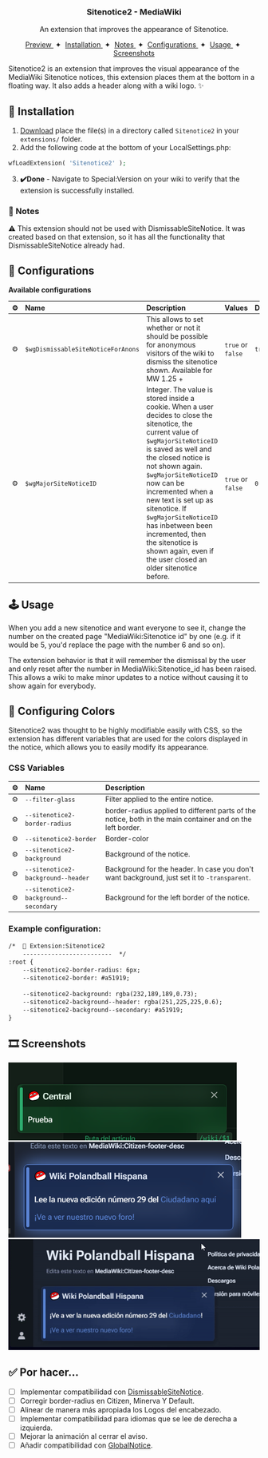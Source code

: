 <div align="center">
<h3>
Sitenotice2 - MediaWiki
</h3>
<p>An extension that improves the appearance of Sitenotice.</p>
</div>

<div align="center">
    <a href="https://central.staging.polandball.wiki/wiki/">
        Preview
    </a>
    <span>&nbsp;✦&nbsp;</span>
    <a href="#-installation">
        Installation
    </a>
    <span>&nbsp;✦&nbsp;</span>
    <a href="#-notes">
        Notes
    </a>
    <span>&nbsp;✦&nbsp;</span>
    <a href="#-configurations">
        Configurations
    </a>
    <span>&nbsp;✦&nbsp;</span>
    <a href="#%EF%B8%8F-usage">
        Usage
    </a>
    <span>&nbsp;✦&nbsp;</span>
    <a href="#%EF%B8%8F-screenshots">
        Screenshots
    </a>
</div>

<p></p>

<div align="left">
Sitenotice2 is an extension that improves the visual appearance of the MediaWiki Sitenotice notices, this extension places them at the bottom in a floating way. It also adds a header along with a wiki logo. ✨
</div>

## 🚀 Installation
1. [Download](https://github.com/DarkGames26/mediawiki-extensions-Sitenotice2/archive/refs/heads/main.zip) place the file(s) in a directory called `Sitenotice2` in your `extensions/` folder.
2. Add the following code at the bottom of your LocalSettings.php:
```php
wfLoadExtension( 'Sitenotice2' );
```
3. **✔️Done** - Navigate to Special:Version on your wiki to verify that the extension is successfully installed.

### 👀 Notes
⚠️ This extension should not be used with DismissableSiteNotice. It was created based on that extension, so it has all the functionality that DismissableSiteNotice already had.

## 🧞 Configurations
**Available configurations**

| ⚙️ | Name | Description | Values | Default
:--- | :--- | :--- | :--- | :---
| ⚙️ | `$wgDismissableSiteNoticeForAnons` | This allows to set whether or not it should be possible for anonymous visitors of the wiki to dismiss the sitenotice shown. Available for MW 1.25 + | `true` or `false` | `true`
| ⚙️ | `$wgMajorSiteNoticeID` | Integer. The value is stored inside a cookie. When a user decides to close the sitenotice, the current value of `$wgMajorSiteNoticeID` is saved as well and the closed notice is not shown again. `$wgMajorSiteNoticeID` now can be incremented when a new text is set up as sitenotice. If `$wgMajorSiteNoticeID` has inbetween been incremented, then the sitenotice is shown again, even if the user closed an older sitenotice before. | `true` or `false` | `0`

## 🕹️ Usage
When you add a new sitenotice and want everyone to see it, change the number on the created page "MediaWiki:Sitenotice id" by one (e.g. if it would be 5, you'd replace the page with the number 6 and so on).

The extension behavior is that it will remember the dismissal by the user and only reset after the number in MediaWiki:Sitenotice_id has been raised. This allows a wiki to make minor updates to a notice without causing it to show again for everybody.

## 🎨 Configuring Colors
Sitenotice2 was thought to be highly modifiable easily with CSS, so the extension has different variables that are used for the colors displayed in the notice, which allows you to easily modify its appearance.
### CSS Variables
| ⚙️ | Name | Description
:--- | :--- | :---
| ⚙️ | `--filter-glass` | Filter applied to the entire notice.
| ⚙️ | `--sitenotice2-border-radius` | border-radius applied to different parts of the notice, both in the main container and on the left border.
| ⚙️ | `--sitenotice2-border` | Border-color
| ⚙️ | `--sitenotice2-background` | Background of the notice.
| ⚙️ | `--sitenotice2-background--header` | Background for the header. In case you don't want background, just set it to `-transparent`.
| ⚙️ | `--sitenotice2-background--secondary` | Background for the left border of the notice.

### Example configuration:
```
/*  🎨 Extension:Sitenotice2 
    -------------------------  */
:root {
	--sitenotice2-border-radius: 6px;
	--sitenotice2-border: #a51919;

	--sitenotice2-background: rgba(232,189,189,0.73);
	--sitenotice2-background--header: rgba(251,225,225,0.6);
	--sitenotice2-background--secondary: #a51919;
}
```

## 🎞️ Screenshots
<img src="img/Sitenotice2_Screenshot.png" height="auto" width="auto" /> 
<img src="img/Sitenotice2_Screenshot_2.png" height="auto" width="auto" /> 
<img src="img/Sitenotice2_Screenshot_3.gif" height="auto" width="auto" /> 


## ✅ Por hacer...

- [ ] Implementar compatibilidad con  <a href="https://www.mediawiki.org/wiki/Extension:DismissableSiteNotice">DismissableSiteNotice</a>.
- [ ] Corregir border-radius en Citizen, Minerva Y Default.
- [ ] Alinear de manera más apropiada los Logos del encabezado.
- [ ] Implementar compatibilidad para idiomas que se lee de derecha a izquierda.
- [ ] Mejorar la animación al cerrar el aviso.
- [ ] Añadir compatibilidad con <a href="https://www.mediawiki.org/wiki/Extension:GlobalNotice">GlobalNotice</a>.